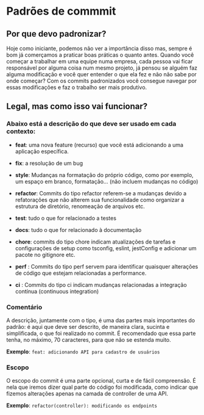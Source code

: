 # Padrões de commmit

## Por que devo padronizar?

Hoje como iniciante, podemos não ver a importância disso mas, sempre é bom já comerçamos a praticar boas práticas o quanto antes. Quando você começar a trabalhar em uma equipe numa empresa, cada pessoa vai ficar responsável por alguma coisa num mesmo projeto, já pensou se alguém faz alguma modificação e você quer entender o que ela fez e não não sabe por onde começar? Com os commits padronizados você consegue navegar por essas modificações e faz o trabalho ser mais produtivo.

## Legal, mas como isso vai funcionar? 

### Abaixo está a descrição do que deve ser usado em cada contexto:

* **feat**: uma nova feature (recurso) que você está adicionando a uma aplicação específica.

*	**fix**: a resolução de um bug

*	**style**: Mudanças na formatação do próprio código, como por exemplo, um espaço em branco, formatação… (não incluem mudanças no código)

* **refactor**: Commits do tipo refactor referem-se a mudanças devido a refatorações que não alterem sua funcionalidade como organizar a estrutura de diretório, renomeação de arquivos etc.

*	**test**: tudo o que for relacionado a testes

*	**docs**: tudo o que for relacionado à documentação

*	**chore**: commits do tipo chore indicam atualizações de tarefas e configurações de setup como tsconfig, eslint, jestConfig e adicionar um pacote no gitignore etc.

*	**perf** :  Commits do tipo perf servem para identificar quaisquer alterações de código que estejam relacionadas a performance.	

* **ci** : Commits do tipo ci indicam mudanças relacionadas a integração contínua (continuous integration)

### Comentário 

A descrição, juntamente com o tipo, é uma das partes mais importantes do padrão: é aqui que deve ser descrito, de maneira clara, sucinta e simplificada, o que foi realizado no commit. É recomendado que essa parte tenha, no máximo, 70 caracteres, para que não se estenda muito. 

**Exemplo**: `feat: adicionando API para cadastro de usuários`

### Escopo

O escopo do commit é uma parte opcional, curta e de fácil compreensão.  É nela que iremos dizer qual parte do código foi modificada, como indicar que fizemos alterações apenas na camada de controller de uma API. 

**Exemplo**:	`refactor(controller): modificando os endpoints`
